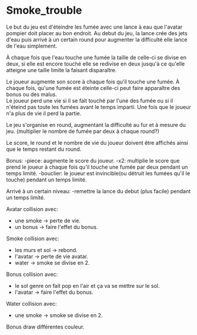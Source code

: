 # Smoke_trouble
Le but du jeu est d'éteindre les fumée avec une lance à eau que l'avatar pompier doit placer au bon endroit.
Au debut du jeu, la lance crée des jets d'eau puis arrivé à un certain round pour augmenter la difficulté elle lance de l'eau simplement.

À chaque fois que l'eau touche une fumée la taille de celle-ci se divise en deux, si elle est encore touché elle se redivise en deux jusqu'à ce qu'elle atteigne une taille limite la faisant disparaître.

Le joueur augmente son score à chaque fois qu'il touche une fumée.
À chaque fois, qu'une fumée est éteinte celle-ci peut faire apparaître des bonus ou des malus.  
Le joueur perd une vie si il se fait touché par l'une des fumée ou si il n'éteind pas toute les fumées avant le temps imparti. Une fois que le joueur n'a plus de vie il perd la partie.  

Le jeu s'organise en round, augmentant la difficulté au fur et à mesure du jeu. (multiplier le nombre de fumée par deux à chaque round?)

Le score, le round et le nombre de vie du joueur doivent être affichés ainsi que le temps restant du round.

Bonus:
-piece: augmente le score du joueur.
-x2: multiplie le score que prend le joueur à chaque fois qu'il touche une fumée par deux pendant un temps limité.
-bouclier: le joueur est invincible(ou détruit les fumées qu'il le touche) pendant un temps limité.

Arrivé à un certain niveau:
-remettre la lance du debut (plus facile) pendant un temps limité.


Avatar collision avec:  
- une smoke -> perte de vie.
- un bonus -> faire l'effet du bonus.

Smoke collision avec:
- les murs et sol -> rebond.
- l'avatar -> perte de vie avatar.
- water -> smoke se divise en 2.

Bonus collision avec:
- le sol genre on fait pop en l'air et ça va se mettre sur le sol.
- l'avatar -> faire l'effet du bonus.

Water collision avec:
- une smoke -> smoke se divise en 2.

Bonus draw différentes couleur.
